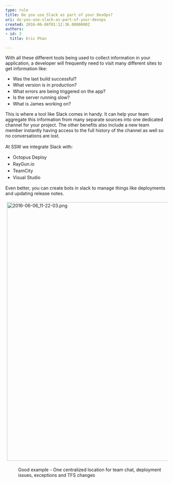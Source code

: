 ```yaml
---
type: rule
title: Do you use Slack as part of your DevOps?
uri: do-you-use-slack-as-part-of-your-devops
created: 2016-06-06T01:12:36.0000000Z
authors:
- id: 3
  title: Eric Phan

---
```




<span class='intro'> With all these different tools being used to collect information in your application, a developer will frequently need to visit many different sites to get information like&#58;​<div><ul><li><span style="line-height&#58;19.5px;">Was the last build successful?<br></span></li><li><span style="line-height&#58;19.5px;">What version is in production?</span></li><li><span style="line-height&#58;19.5px;">What errors are being triggered on the app?</span></li><li><span style="line-height&#58;19.5px;">Is the server running slow?</span></li><li><span style="line-height&#58;19.5px;">What is James working on?</span></li></ul><div>This is where a tool like Slack comes in handy. It can help your team aggregate this information from many separate sources into one dedicated channel for your project. The other benefits also include a new team member instantly having access to the full history of the channel as well so no conversations are lost.</div></div><div><br></div><div>At SSW we integrate Slack with&#58;</div><div><ul><li><span style="line-height&#58;1.5em;">​​Octopus Deploy</span><br></li><li><span style="line-height&#58;1.5em;">RayGun.io&#160;</span></li><li><span style="line-height&#58;1.5em;">TeamCity</span></li><li><span style="line-height&#58;1.5em;">Visual Studio​​</span></li></ul><div>Even better, you can create bots in slack to manage things like deployments and updating release notes.</div></div><p class="ssw15-rteElement-P"><img src="/SiteAssets/do-you-use-slack-as-part-of-your-devops/2016-06-06_11-22-03.png" alt="2016-06-06_11-22-03.png" style="margin&#58;5px;width&#58;808px;" /><br></p><dd class="ssw15-rteElement-FigureGood">​Good example - One centralized location for team chat, deployment issues, exceptions and TFS changes<br></dd> </span>




